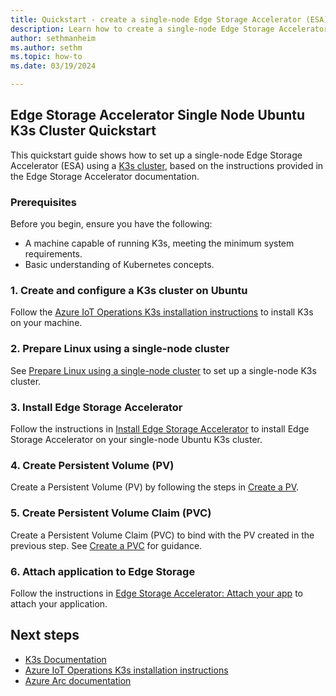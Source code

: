 ```yaml
---
title: Quickstart - create a single-node Edge Storage Accelerator (ESA) using a K3s cluster
description: Learn how to create a single-node Edge Storage Accelerator (ESA) using a K3s cluster.
author: sethmanheim
ms.author: sethm
ms.topic: how-to
ms.date: 03/19/2024

---
```


## Edge Storage Accelerator Single Node Ubuntu K3s Cluster Quickstart

This quickstart guide shows how to set up a single-node Edge Storage Accelerator (ESA) using a [K3s cluster](https://docs.k3s.io/), based on the instructions provided in the Edge Storage Accelerator documentation.

### Prerequisites

Before you begin, ensure you have the following:

- A machine capable of running K3s, meeting the minimum system requirements.
- Basic understanding of Kubernetes concepts.

### 1. Create and configure a K3s cluster on Ubuntu

Follow the [Azure IoT Operations K3s installation instructions](/azure/iot-operations/get-started/quickstart-deploy?tabs=linux#connect-a-kubernetes-cluster-to-azure-arc) to install K3s on your machine.

### 2. Prepare Linux using a single-node cluster

See [Prepare Linux using a single-node cluster](single-node-cluster.md) to set up a single-node K3s cluster.

### 3. Install Edge Storage Accelerator

Follow the instructions in [Install Edge Storage Accelerator](install-edge-storage-accelerator.md) to install Edge Storage Accelerator on your single-node Ubuntu K3s cluster.

### 4. Create Persistent Volume (PV)

Create a Persistent Volume (PV) by following the steps in [Create a PV](create-pv.md).

### 5. Create Persistent Volume Claim (PVC)

Create a Persistent Volume Claim (PVC) to bind with the PV created in the previous step. See [Create a PVC](create-pvc.md) for guidance.

### 6. Attach application to Edge Storage

Follow the instructions in [Edge Storage Accelerator: Attach your app](attach-app.md) to attach your application.

## Next steps

- [K3s Documentation](https://k3s.io/)
- [Azure IoT Operations K3s installation instructions](/azure/iot-operations/get-started/quickstart-deploy?tabs=linux#connect-a-kubernetes-cluster-to-azure-arc)
- [Azure Arc documentation](/azure/azure-arc/)
